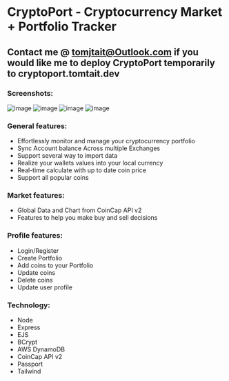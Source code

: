 # CryptoPort - Cryptocurrency Market + Portfolio Tracker
## Contact me @ tomjtait@Outlook.com if you would like me to deploy CryptoPort temporarily to cryptoport.tomtait.dev
### Screenshots:
![image](https://github.com/user-attachments/assets/227d56fc-d904-45f1-881c-9442f0ed3b87)
![image](https://github.com/user-attachments/assets/30a19a7a-02d9-47b1-9005-650d02bf4e87)
![image](https://github.com/user-attachments/assets/5e754e51-0b41-413a-89fb-07492faea756)
![image](https://github.com/user-attachments/assets/f89d37ed-7d50-49e8-afb3-bc68c69fc5d5)



### General features:
- Effortlessly monitor and manage your cryptocurrency portfolio
- Sync Account balance Across multiple Exchanges
- Support several way to import data
- Realize your wallets values into your local currency
- Real-time calculate with up to date coin price
- Support all popular coins


### Market features:
- Global Data and Chart from CoinCap API v2
- Features to help you make buy and sell decisions


### Profile features:
- Login/Register
- Create Portfolio
- Add coins to your Portfolio
- Update coins
- Delete coins
- Update user profile


### Technology:
- Node
- Express
- EJS
- BCrypt
- AWS DynamoDB
- CoinCap API v2
- Passport
- Tailwind

